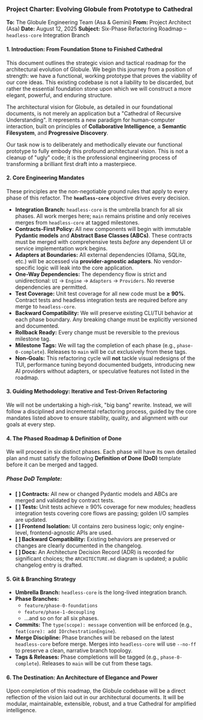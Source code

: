 ### **Project Charter: Evolving Globule from Prototype to Cathedral**

**To:** The Globule Engineering Team (Asa & Gemini)
**From:** Project Architect (Asa)
**Date:** August 12, 2025
**Subject:** Six-Phase Refactoring Roadmap – `headless-core` Integration Branch

#### **1. Introduction: From Foundation Stone to Finished Cathedral**

This document outlines the strategic vision and tactical roadmap for the architectural evolution of Globule. We begin this journey from a position of strength: we have a functional, working prototype that proves the viability of our core ideas. This existing codebase is not a liability to be discarded, but rather the essential foundation stone upon which we will construct a more elegant, powerful, and enduring structure.

The architectural vision for Globule, as detailed in our foundational documents, is not merely an application but a "Cathedral of Recursive Understanding". It represents a new paradigm for human-computer interaction, built on principles of **Collaborative Intelligence**, a **Semantic Filesystem**, and **Progressive Discovery**.

Our task now is to deliberately and methodically elevate our functional prototype to fully embody this profound architectural vision. This is not a cleanup of "ugly" code; it is the professional engineering process of transforming a brilliant first draft into a masterpiece.

#### **2. Core Engineering Mandates**

These principles are the non-negotiable ground rules that apply to every phase of this refactor. The **`headless-core`** objective drives every decision.

  * **Integration Branch:** `headless-core` is the umbrella branch for all six phases. All work merges here; `main` remains pristine and only receives merges from `headless-core` at tagged milestones.
  * **Contracts-First Policy:** All new components will begin with immutable **Pydantic models** and **Abstract Base Classes (ABCs)**. These contracts must be merged with comprehensive tests *before* any dependent UI or service implementation work begins.
  * **Adapters at Boundaries:** All external dependencies (Ollama, SQLite, etc.) will be accessed via **provider-agnostic adapters**. No vendor-specific logic will leak into the core application.
  * **One-Way Dependencies:** The dependency flow is strict and unidirectional: `UI` → `Engine` → `Adapters` → `Providers`. No reverse dependencies are permitted.
  * **Test Coverage:** Unit test coverage for all new code must be **≥ 90%**. Contract tests and headless integration tests are required before any merge to `headless-core`.
  * **Backward Compatibility:** We will preserve existing CLI/TUI behavior at each phase boundary. Any breaking change must be explicitly versioned and documented.
  * **Rollback Ready:** Every change must be reversible to the previous milestone tag.
  * **Milestone Tags:** We will tag the completion of each phase (e.g., `phase-0-complete`). Releases to `main` will be cut exclusively from these tags.
  * **Non-Goals:** This refactoring cycle will **not** tackle visual redesigns of the TUI, performance tuning beyond documented budgets, introducing new AI providers without adapters, or speculative features not listed in the roadmap.

#### **3. Guiding Methodology: Iterative and Test-Driven Refactoring**

We will not be undertaking a high-risk, "big bang" rewrite. Instead, we will follow a disciplined and incremental refactoring process, guided by the core mandates listed above to ensure stability, quality, and alignment with our goals at every step.

#### **4. The Phased Roadmap & Definition of Done**

We will proceed in six distinct phases. Each phase will have its own detailed plan and must satisfy the following **Definition of Done (DoD)** template before it can be merged and tagged.

##### **Phase DoD Template:**

  * **[ ] Contracts:** All new or changed Pydantic models and ABCs are merged and validated by contract tests.
  * **[ ] Tests:** Unit tests achieve ≥ 90% coverage for new modules; headless integration tests covering core flows are passing; golden I/O samples are updated.
  * **[ ] Frontend Isolation:** UI contains zero business logic; only engine-level, frontend-agnostic APIs are used.
  * **[ ] Backward Compatibility:** Existing behaviors are preserved or changes are clearly documented in the changelog.
  * **[ ] Docs:** An Architecture Decision Record (ADR) is recorded for significant choices; the `ARCHITECTURE.md` diagram is updated; a public changelog entry is drafted.

#### **5. Git & Branching Strategy**

  * **Umbrella Branch:** `headless-core` is the long-lived integration branch.
  * **Phase Branches:**
      * `feature/phase-0-foundations`
      * `feature/phase-1-decoupling`
      * ...and so on for all six phases.
  * **Commits:** The `type(scope): message` convention will be enforced (e.g., `feat(core): add IOrchestrationEngine`).
  * **Merge Discipline:** Phase branches will be rebased on the latest `headless-core` before merge. Merges into `headless-core` will use `--no-ff` to preserve a clean, narrative branch topology.
  * **Tags & Releases:** Phase completions will be tagged (e.g., `phase-0-complete`). Releases to `main` will be cut from these tags.

#### **6. The Destination: An Architecture of Elegance and Power**

Upon completion of this roadmap, the Globule codebase will be a direct reflection of the vision laid out in our architectural documents. It will be modular, maintainable, extensible, robust, and a true Cathedral for amplified intelligence.
